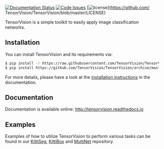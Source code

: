 [![Documentation Status](https://readthedocs.org/projects/tensorvision/badge/?version=latest)](http://tensorvision.readthedocs.org/en/latest/?badge=latest)
[![Code Issues](https://www.quantifiedcode.com/api/v1/project/3ef49e94e03a42b0bf896f5377c8e741/badge.svg)](https://www.quantifiedcode.com/app/project/3ef49e94e03a42b0bf896f5377c8e741)
[![license](https://img.shields.io/github/license/mashape/apistatus.svg?maxAge=2592000)](https://github.com/
TensorVision/TensorVision/blob/master/LICENSE)

TensorVision is a simple toolkit to easily apply image classification networks.


## Installation

You can install TensorVision and its requirements via:

```bash
$ pip install -r https://raw.githubusercontent.com/TensorVision/TensorVision/master/requirements.txt
$ pip install https://github.com/TensorVision/TensorVision/archive/master.zip
```

For more details, please have a look at the
[installation instructions](http://tensorvision.readthedocs.io/en/latest/user/installation.html)
in the documentation.


## Documentation

Documentation is available online: http://tensorvision.readthedocs.io

## Examples

Examples of how to utilize TensorVision to perform various tasks can be found in our [KittiSeg](https://github.com/MarvinTeichmann/KittiSeg#kittiseg), [KittiBox](https://github.com/MarvinTeichmann/KittiBox#kittibox) and [MultiNet](https://github.com/MarvinTeichmann/MultiNet) repository.


